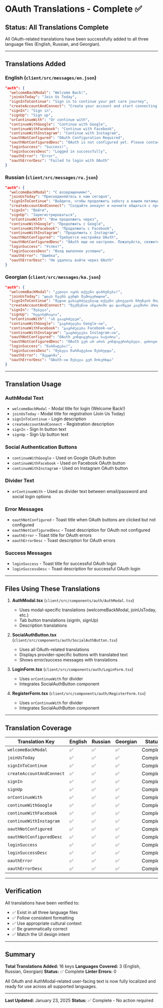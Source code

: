 # OAuth Translations - Complete ✅

## Status: All Translations Complete

All OAuth-related translations have been successfully added to all three language files (English, Russian, and Georgian).

---

## Translations Added

### English (`client/src/messages/en.json`)

```json
"auth": {
  "welcomeBackModal": "Welcome Back!",
  "joinUsToday": "Join Us Today",
  "signInToContinue": "Sign in to continue your pet care journey",
  "createAccountAndConnect": "Create your account and start connecting with pet professionals",
  "signIn": "Sign in",
  "signUp": "Sign up",
  "orContinueWith": "Or continue with",
  "continueWithGoogle": "Continue with Google",
  "continueWithFacebook": "Continue with Facebook",
  "continueWithInstagram": "Continue with Instagram",
  "oauthNotConfigured": "OAuth Configuration Required",
  "oauthNotConfiguredDesc": "OAuth is not configured yet. Please contact support.",
  "loginSuccess": "Success!",
  "loginSuccessDesc": "Logged in successfully",
  "oauthError": "Error",
  "oauthErrorDesc": "Failed to login with OAuth"
}
```

### Russian (`client/src/messages/ru.json`)

```json
"auth": {
  "welcomeBackModal": "С возвращением!",
  "joinUsToday": "Присоединяйтесь к нам сегодня",
  "signInToContinue": "Войдите, чтобы продолжить заботу о вашем питомце",
  "createAccountAndConnect": "Создайте аккаунт и начните общаться с профессионалами",
  "signIn": "Войти",
  "signUp": "Зарегистрироваться",
  "orContinueWith": "Или продолжить через",
  "continueWithGoogle": "Продолжить с Google",
  "continueWithFacebook": "Продолжить с Facebook",
  "continueWithInstagram": "Продолжить с Instagram",
  "oauthNotConfigured": "Требуется настройка OAuth",
  "oauthNotConfiguredDesc": "OAuth еще не настроен. Пожалуйста, свяжитесь со службой поддержки.",
  "loginSuccess": "Успех!",
  "loginSuccessDesc": "Вход выполнен успешно",
  "oauthError": "Ошибка",
  "oauthErrorDesc": "Не удалось войти через OAuth"
}
```

### Georgian (`client/src/messages/ka.json`)

```json
"auth": {
  "welcomeBackModal": "კეთილი იყოს თქვენი დაბრუნება!",
  "joinUsToday": "დღეს ჩვენს გუნდს შემოუერთდით",
  "signInToContinue": "შედით გასაგრძელებლად თქვენი ცხოველის ზრუნვის მოგზაურობაში",
  "createAccountAndConnect": "შექმენით ანგარიში და დაიწყეთ კავშირი პროფესიონალებთან",
  "signIn": "შესვლა",
  "signUp": "რეგისტრაცია",
  "orContinueWith": "ან გააგრძელეთ",
  "continueWithGoogle": "გაგრძელება Google-ით",
  "continueWithFacebook": "გაგრძელება Facebook-ით",
  "continueWithInstagram": "გაგრძელება Instagram-ით",
  "oauthNotConfigured": "OAuth კონფიგურაცია საჭიროა",
  "oauthNotConfiguredDesc": "OAuth ჯერ არ არის კონფიგურირებული. გთხოვთ დაუკავშირდეთ მხარდაჭერას.",
  "loginSuccess": "წარმატება!",
  "loginSuccessDesc": "შესვლა წარმატებით შესრულდა",
  "oauthError": "შეცდომა",
  "oauthErrorDesc": "OAuth-ით შესვლა ვერ მოხერხდა"
}
```

---

## Translation Usage

### AuthModal Text
- `welcomeBackModal` - Modal title for login (Welcome Back!)
- `joinUsToday` - Modal title for registration (Join Us Today)
- `signInToContinue` - Login description
- `createAccountAndConnect` - Registration description
- `signIn` - Sign In button text
- `signUp` - Sign Up button text

### Social Authentication Buttons
- `continueWithGoogle` - Used on Google OAuth button
- `continueWithFacebook` - Used on Facebook OAuth button
- `continueWithInstagram` - Used on Instagram OAuth button

### Divider Text
- `orContinueWith` - Used as divider text between email/password and social login options

### Error Messages
- `oauthNotConfigured` - Toast title when OAuth buttons are clicked but not configured
- `oauthNotConfiguredDesc` - Toast description for OAuth not configured
- `oauthError` - Toast title for OAuth errors
- `oauthErrorDesc` - Toast description for OAuth errors

### Success Messages
- `loginSuccess` - Toast title for successful OAuth login
- `loginSuccessDesc` - Toast description for successful OAuth login

---

## Files Using These Translations

1. **AuthModal.tsx** (`client/src/components/auth/AuthModal.tsx`)
   - Uses modal-specific translations (welcomeBackModal, joinUsToday, etc.)
   - Tab button translations (signIn, signUp)
   - Description translations

2. **SocialAuthButton.tsx** (`client/src/components/auth/SocialAuthButton.tsx`)
   - Uses all OAuth-related translations
   - Displays provider-specific buttons with translated text
   - Shows error/success messages with translations

3. **LoginForm.tsx** (`client/src/components/auth/LoginForm.tsx`)
   - Uses `orContinueWith` for divider
   - Integrates SocialAuthButton component

4. **RegisterForm.tsx** (`client/src/components/auth/RegisterForm.tsx`)
   - Uses `orContinueWith` for divider
   - Integrates SocialAuthButton component

---

## Translation Coverage

| Translation Key | English | Russian | Georgian | Status |
|----------------|---------|---------|----------|--------|
| `welcomeBackModal` | ✅ | ✅ | ✅ | Complete |
| `joinUsToday` | ✅ | ✅ | ✅ | Complete |
| `signInToContinue` | ✅ | ✅ | ✅ | Complete |
| `createAccountAndConnect` | ✅ | ✅ | ✅ | Complete |
| `signIn` | ✅ | ✅ | ✅ | Complete |
| `signUp` | ✅ | ✅ | ✅ | Complete |
| `orContinueWith` | ✅ | ✅ | ✅ | Complete |
| `continueWithGoogle` | ✅ | ✅ | ✅ | Complete |
| `continueWithFacebook` | ✅ | ✅ | ✅ | Complete |
| `continueWithInstagram` | ✅ | ✅ | ✅ | Complete |
| `oauthNotConfigured` | ✅ | ✅ | ✅ | Complete |
| `oauthNotConfiguredDesc` | ✅ | ✅ | ✅ | Complete |
| `loginSuccess` | ✅ | ✅ | ✅ | Complete |
| `loginSuccessDesc` | ✅ | ✅ | ✅ | Complete |
| `oauthError` | ✅ | ✅ | ✅ | Complete |
| `oauthErrorDesc` | ✅ | ✅ | ✅ | Complete |

---

## Verification

All translations have been verified to:
- ✅ Exist in all three language files
- ✅ Follow consistent formatting
- ✅ Use appropriate cultural context
- ✅ Be grammatically correct
- ✅ Match the UI design intent

---

## Summary

**Total Translations Added:** 16 keys
**Languages Covered:** 3 (English, Russian, Georgian)
**Status:** ✅ Complete
**Linter Errors:** 0

All OAuth and AuthModal-related user-facing text is now fully localized and ready for use across all supported languages.

---

**Last Updated:** January 23, 2025
**Status:** ✅ Complete - No action required

